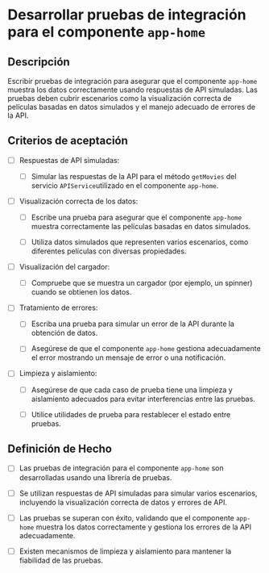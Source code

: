 # Desarrollar pruebas de integración para el componente `app-home`

## Descripción 

Escribir pruebas de integración para asegurar que el componente `app-home` muestra los datos correctamente usando respuestas de API simuladas. Las pruebas deben cubrir escenarios como la visualización correcta de películas basadas en datos simulados y el manejo adecuado de errores de la API.

## Criterios de aceptación

- [ ] Respuestas de API simuladas:

    - [ ] Simular las respuestas de la API para el método `getMovies` del servicio `APIService`utilizado en el componente `app-home`.

- [ ] Visualización correcta de los datos:

    - [ ] Escribe una prueba para asegurar que el componente `app-home` muestra correctamente las películas basadas en datos simulados.

    - [ ] Utiliza datos simulados que representen varios escenarios, como diferentes películas con diversas propiedades.

- [ ] Visualización del cargador:

    - [ ] Compruebe que se muestra un cargador (por ejemplo, un spinner) cuando se obtienen los datos.

- [ ] Tratamiento de errores:

    - [ ] Escriba una prueba para simular un error de la API durante la obtención de datos.

    - [ ] Asegúrese de que el componente `app-home` gestiona adecuadamente el error mostrando un mensaje de error o una notificación.

- [ ] Limpieza y aislamiento:

    - [ ] Asegúrese de que cada caso de prueba tiene una limpieza y aislamiento adecuados para evitar interferencias entre las pruebas.

    - [ ] Utilice utilidades de prueba para restablecer el estado entre pruebas.

## Definición de Hecho

- [ ] Las pruebas de integración para el componente `app-home` son desarrolladas usando una librería de pruebas.

- [ ] Se utilizan respuestas de API simuladas para simular varios escenarios, incluyendo la visualización correcta de datos y errores de API.

- [ ] Las pruebas se superan con éxito, validando que el componente `app-home` muestra los datos correctamente y gestiona los errores de la API adecuadamente.

- [ ] Existen mecanismos de limpieza y aislamiento para mantener la fiabilidad de las pruebas.
